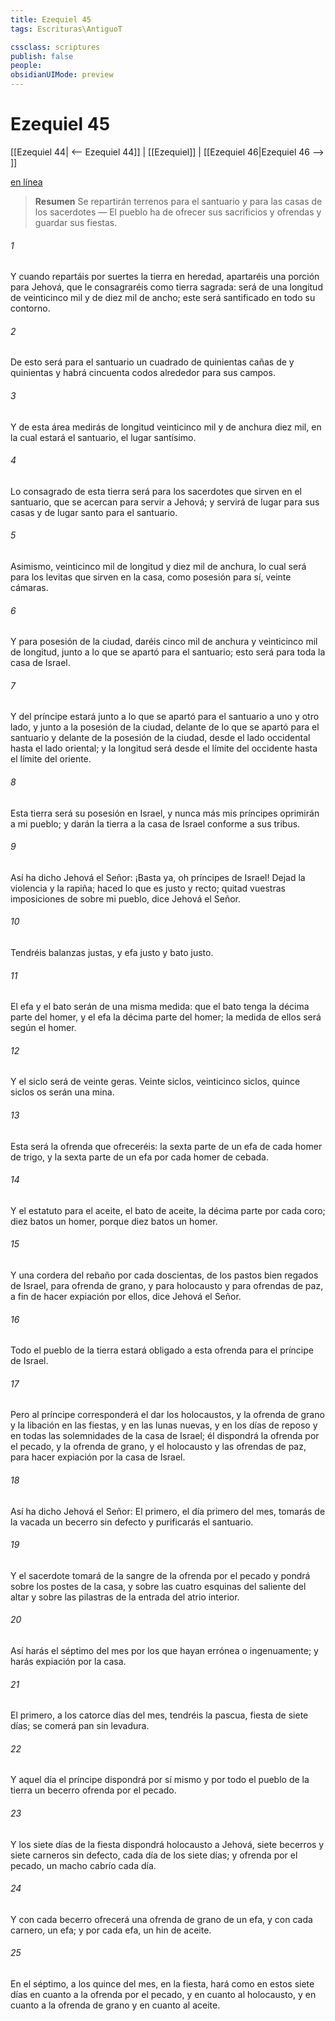 ```yaml
---
title: Ezequiel 45
tags: Escrituras\AntiguoT

cssclass: scriptures
publish: false
people:
obsidianUIMode: preview
---
```


# Ezequiel 45
[[Ezequiel 44| <-- Ezequiel 44]] | [[Ezequiel]] | [[Ezequiel 46|Ezequiel 46 --> ]]

[en línea](https://churchofjesuschrist.org/study/scriptures/ot/ezek/45?lang=spa)

> __Resumen__
Se repartirán terrenos para el santuario y para las casas de los sacerdotes — El pueblo ha de ofrecer sus sacrificios y ofrendas y guardar sus fiestas.

###### 1 
Y cuando repartáis por suertes la tierra en heredad, apartaréis una porción para Jehová, que le consagraréis como tierra sagrada: será de una longitud de veinticinco mil  y de diez mil de ancho; este  será santificado en todo su contorno.

###### 2 
De esto será para el santuario un cuadrado de quinientas cañas de  y quinientas  y habrá cincuenta codos alrededor para sus campos.

###### 3 
Y de esta área medirás de longitud veinticinco mil  y de anchura diez mil, en la cual estará el santuario, el lugar santísimo.

###### 4 
Lo consagrado de esta tierra será para los sacerdotes que sirven en el santuario, que se acercan para servir a Jehová; y servirá de lugar para sus casas y de lugar santo para el santuario.

###### 5 
Asimismo, veinticinco mil de longitud y diez mil de anchura, lo cual será para los levitas que sirven en la casa, como posesión para sí,  veinte cámaras.

###### 6 
Y para posesión de la ciudad, daréis cinco mil de anchura y veinticinco mil de longitud, junto a lo que se apartó para el santuario; esto será para toda la casa de Israel.

###### 7 
Y  del príncipe estará junto a lo que se apartó para el santuario a uno y otro lado, y junto a la posesión de la ciudad, delante de lo que se apartó para el santuario y delante de la posesión de la ciudad, desde el lado occidental hasta el lado oriental; y la longitud será desde el límite del occidente hasta el límite del oriente.

###### 8 
Esta tierra será su posesión en Israel, y nunca más mis príncipes oprimirán a mi pueblo; y darán la tierra a la casa de Israel conforme a sus tribus.

###### 9 
Así ha dicho Jehová el Señor: ¡Basta ya, oh príncipes de Israel! Dejad la violencia y la rapiña; haced lo que es justo y recto; quitad vuestras imposiciones de sobre mi pueblo, dice Jehová el Señor.

###### 10 
Tendréis balanzas justas, y efa justo y bato justo.

###### 11 
El efa y el bato serán de una misma medida: que el bato tenga la décima parte del homer, y el efa la décima parte del homer; la medida de ellos será según el homer.

###### 12 
Y el siclo será de veinte geras. Veinte siclos,  veinticinco siclos,  quince siclos os serán una mina.

###### 13 
Esta será la ofrenda que ofreceréis: la sexta parte de un efa de cada homer de trigo, y la sexta parte de un efa por cada homer de cebada.

###### 14 
Y el estatuto para el aceite, el bato de aceite,  la décima parte por cada coro; diez batos  un homer, porque diez batos  un homer.

###### 15 
Y una cordera del rebaño por cada doscientas, de los pastos bien regados de Israel, para ofrenda de grano, y para holocausto y para ofrendas de paz, a fin de hacer expiación por ellos, dice Jehová el Señor.

###### 16 
Todo el pueblo de la tierra estará obligado a  esta ofrenda para el príncipe de Israel.

###### 17 
Pero al príncipe corresponderá el dar los holocaustos, y la ofrenda de grano y la libación en las fiestas, y en las lunas nuevas, y en los días de reposo y en todas las solemnidades de la casa de Israel; él dispondrá la ofrenda por el pecado, y la ofrenda de grano, y el holocausto y las ofrendas de paz, para hacer expiación por la casa de Israel.

###### 18 
Así ha dicho Jehová el Señor: El  primero, el día primero del mes, tomarás de la vacada un becerro sin defecto y purificarás el santuario.

###### 19 
Y el sacerdote tomará de la sangre de la ofrenda por el pecado y  pondrá sobre los postes de la casa, y sobre las cuatro esquinas del saliente del altar y sobre las pilastras de la entrada del atrio interior.

###### 20 
Así harás el séptimo  del mes por los que hayan  errónea o ingenuamente; y harás expiación por la casa.

###### 21 
El  primero, a los catorce días del mes, tendréis la pascua, fiesta de siete días; se comerá pan sin levadura.

###### 22 
Y aquel día el príncipe dispondrá por sí mismo y por todo el pueblo de la tierra un becerro  ofrenda por el pecado.

###### 23 
Y los siete días de la fiesta dispondrá holocausto a Jehová, siete becerros y siete carneros sin defecto, cada día de los siete días; y  ofrenda por el pecado, un macho cabrío cada día.

###### 24 
Y con cada becerro ofrecerá una ofrenda de grano de un efa, y con cada carnero, un efa; y por cada efa, un hin de aceite.

###### 25 
En el  séptimo, a los quince  del mes, en la fiesta, hará como en estos siete días en cuanto a la ofrenda por el pecado, y en cuanto al holocausto, y en cuanto a la ofrenda de grano y en cuanto al aceite.


